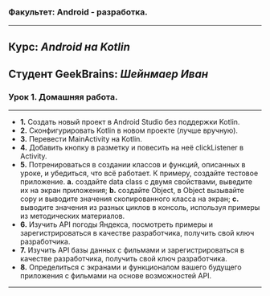 ### Факультет: Android - разработка.
---
Курс: ***Android на Kotlin***
---
Студент GeekBrains: ***Шейнмаер Иван***
---
### Урок 1. Домашняя работа.
---
- **1.**	Создать новый проект в Android Studio без поддержки Kotlin.
- **2.**	Сконфигурировать Kotlin в новом проекте (лучше вручную).
- **3.**	Перевести MainActivity на Kotlin.
- **4.**	Добавить кнопку в разметку и повесить на неё clickListener в Activity.
- **5.**	Потренироваться в создании классов и функций, описанных в уроке, и убедиться, что всё работает. К примеру, создайте тестовое приложение.
  **a.** 	создайте data class с двумя свойствами, выведите их на экран приложения;
  **b.**	создайте Object, в Object вызывайте copy и выводите значения скопированного класса на экран;
  **c.** 	выводите значения из разных циклов в консоль, используя примеры из методических материалов.
- **6.**	Изучить API погоды Яндекса, посмотреть примеры и зарегистрироваться в качестве разработчика, получить свой ключ разработчика.
- **7.**	Изучить API базы данных с фильмами и зарегистрироваться в качестве разработчика, получить свой ключ разработчика.
- **8.**	Определиться с экранами и функционалом вашего будущего приложения с фильмами на основе возможностей API.
---

